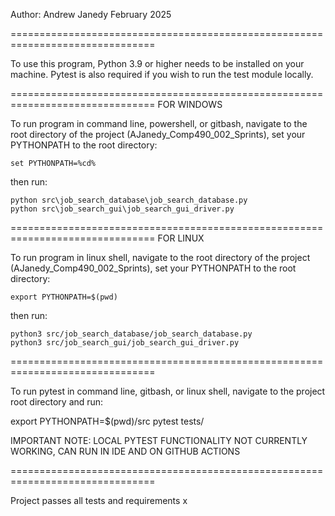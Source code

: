 Author: Andrew Janedy
February 2025

===============================================================================

To use this program, Python 3.9 or higher needs to be installed on your 
machine.  Pytest is also required if you wish to run the test module
locally.

===============================================================================
FOR WINDOWS

To run program in command line, powershell, or gitbash, navigate to the root 
directory of the project (AJanedy_Comp490_002_Sprints), set your PYTHONPATH 
to the root directory:

    set PYTHONPATH=%cd%

then run:

    python src\job_search_database\job_search_database.py
    python src\job_search_gui\job_search_gui_driver.py

===============================================================================
FOR LINUX

To run program in linux shell, navigate to the root directory of the project
(AJanedy_Comp490_002_Sprints), set your PYTHONPATH to the root directory:
    
    export PYTHONPATH=$(pwd)

then run:

    python3 src/job_search_database/job_search_database.py
    python3 src/job_search_gui/job_search_gui_driver.py

===============================================================================

To run pytest in command line, gitbash, or linux shell, navigate to 
the project root directory and run:

export PYTHONPATH=$(pwd)/src
pytest tests/

IMPORTANT NOTE: LOCAL PYTEST FUNCTIONALITY NOT CURRENTLY WORKING, CAN RUN IN
IDE AND ON GITHUB ACTIONS

===============================================================================

Project passes all tests and requirements
x